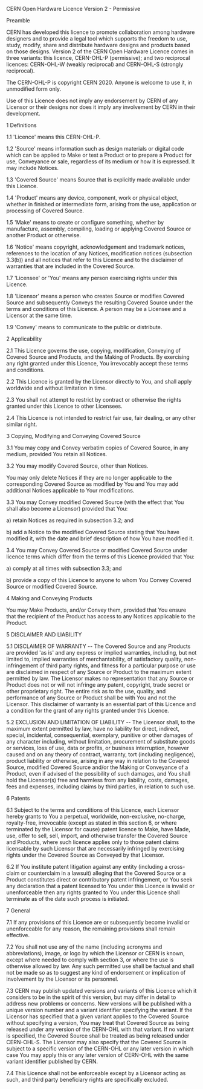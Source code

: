 CERN Open Hardware Licence Version 2 - Permissive

Preamble

CERN has developed this licence to promote collaboration among hardware designers and to provide a legal tool which supports the freedom to use, study, modify, share and distribute hardware designs and products based on those designs. Version 2 of the CERN Open Hardware Licence comes in three variants: this licence, CERN-OHL-P (permissive); and two reciprocal licences: CERN-OHL-W (weakly reciprocal) and CERN-OHL-S (strongly reciprocal).

The CERN-OHL-P is copyright CERN 2020. Anyone is welcome to use it, in unmodified form only.

Use of this Licence does not imply any endorsement by CERN of any Licensor or their designs nor does it imply any involvement by CERN in their development.

1 Definitions

1.1 'Licence' means this CERN-OHL-P.

1.2 'Source' means information such as design materials or digital code which can be applied to Make or test a Product or to prepare a Product for use, Conveyance or sale, regardless of its medium or how it is expressed. It may include Notices.

1.3 'Covered Source' means Source that is explicitly made available under this Licence.

1.4 'Product' means any device, component, work or physical object, whether in finished or intermediate form, arising from the use, application or processing of Covered Source.

1.5 'Make' means to create or configure something, whether by manufacture, assembly, compiling, loading or applying Covered Source or another Product or otherwise.

1.6 'Notice' means copyright, acknowledgement and trademark notices, references to the location of any Notices, modification notices (subsection 3.3(b)) and all notices that refer to this Licence and to the disclaimer of warranties that are included in the Covered Source.

1.7 'Licensee' or 'You' means any person exercising rights under this Licence.

1.8 'Licensor' means a person who creates Source or modifies Covered Source and subsequently Conveys the resulting Covered Source under the terms and conditions of this Licence. A person may be a Licensee and a Licensor at the same time.

1.9 'Convey' means to communicate to the public or distribute.

2 Applicability

2.1 This Licence governs the use, copying, modification, Conveying of Covered Source and Products, and the Making of Products. By exercising any right granted under this Licence, You irrevocably accept these terms and conditions.

2.2 This Licence is granted by the Licensor directly to You, and shall apply worldwide and without limitation in time.

2.3 You shall not attempt to restrict by contract or otherwise the rights granted under this Licence to other Licensees.

2.4 This Licence is not intended to restrict fair use, fair dealing, or any other similar right.

3 Copying, Modifying and Conveying Covered Source

3.1 You may copy and Convey verbatim copies of Covered Source, in any medium, provided You retain all Notices.

3.2 You may modify Covered Source, other than Notices.

  You may only delete Notices if they are no longer applicable to
  the corresponding Covered Source as modified by You and You may
  add additional Notices applicable to Your modifications.

3.3 You may Convey modified Covered Source (with the effect that You shall also become a Licensor) provided that You:

   a) retain Notices as required in subsection 3.2; and

   b) add a Notice to the modified Covered Source stating that You
      have modified it, with the date and brief description of how
      You have modified it.

3.4 You may Convey Covered Source or modified Covered Source under licence terms which differ from the terms of this Licence provided that You:

   a) comply at all times with subsection 3.3; and

   b) provide a copy of this Licence to anyone to whom You
      Convey Covered Source or modified Covered Source.

4 Making and Conveying Products

You may Make Products, and/or Convey them, provided that You ensure that the recipient of the Product has access to any Notices applicable to the Product.

5 DISCLAIMER AND LIABILITY

5.1 DISCLAIMER OF WARRANTY -- The Covered Source and any Products are provided 'as is' and any express or implied warranties, including, but not limited to, implied warranties of merchantability, of satisfactory quality, non-infringement of third party rights, and fitness for a particular purpose or use are disclaimed in respect of any Source or Product to the maximum extent permitted by law. The Licensor makes no representation that any Source or Product does not or will not infringe any patent, copyright, trade secret or other proprietary right. The entire risk as to the use, quality, and performance of any Source or Product shall be with You and not the Licensor. This disclaimer of warranty is an essential part of this Licence and a condition for the grant of any rights granted under this Licence.

5.2 EXCLUSION AND LIMITATION OF LIABILITY -- The Licensor shall, to the maximum extent permitted by law, have no liability for direct, indirect, special, incidental, consequential, exemplary, punitive or other damages of any character including, without limitation, procurement of substitute goods or services, loss of use, data or profits, or business interruption, however caused and on any theory of contract, warranty, tort (including negligence), product liability or otherwise, arising in any way in relation to the Covered Source, modified Covered Source and/or the Making or Conveyance of a Product, even if advised of the possibility of such damages, and You shall hold the Licensor(s) free and harmless from any liability, costs, damages, fees and expenses, including claims by third parties, in relation to such use.

6 Patents

6.1 Subject to the terms and conditions of this Licence, each Licensor hereby grants to You a perpetual, worldwide, non-exclusive, no-charge, royalty-free, irrevocable (except as stated in this section 6, or where terminated by the Licensor for cause) patent licence to Make, have Made, use, offer to sell, sell, import, and otherwise transfer the Covered Source and Products, where such licence applies only to those patent claims licensable by such Licensor that are necessarily infringed by exercising rights under the Covered Source as Conveyed by that Licensor.

6.2 If You institute patent litigation against any entity (including a cross-claim or counterclaim in a lawsuit) alleging that the Covered Source or a Product constitutes direct or contributory patent infringement, or You seek any declaration that a patent licensed to You under this Licence is invalid or unenforceable then any rights granted to You under this Licence shall terminate as of the date such process is initiated.

7 General

7.1 If any provisions of this Licence are or subsequently become invalid or unenforceable for any reason, the remaining provisions shall remain effective.

7.2 You shall not use any of the name (including acronyms and abbreviations), image, or logo by which the Licensor or CERN is known, except where needed to comply with section 3, or where the use is otherwise allowed by law. Any such permitted use shall be factual and shall not be made so as to suggest any kind of endorsement or implication of involvement by the Licensor or its personnel.

7.3 CERN may publish updated versions and variants of this Licence which it considers to be in the spirit of this version, but may differ in detail to address new problems or concerns. New versions will be published with a unique version number and a variant identifier specifying the variant. If the Licensor has specified that a given variant applies to the Covered Source without specifying a version, You may treat that Covered Source as being released under any version of the CERN-OHL with that variant. If no variant is specified, the Covered Source shall be treated as being released under CERN-OHL-S. The Licensor may also specify that the Covered Source is subject to a specific version of the CERN-OHL or any later version in which case You may apply this or any later version of CERN-OHL with the same variant identifier published by CERN.

7.4 This Licence shall not be enforceable except by a Licensor acting as such, and third party beneficiary rights are specifically excluded.
